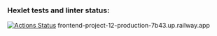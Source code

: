 ### Hexlet tests and linter status:
[![Actions Status](https://github.com/constvict/frontend-project-12/workflows/hexlet-check/badge.svg)](https://github.com/constvict/frontend-project-12/actions)
frontend-project-12-production-7b43.up.railway.app